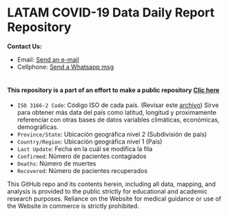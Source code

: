 # LATAM COVID-19 Data Daily Report Repository

<b>Contact Us: </b><br>

-   Email: [Send an e-mail](pablo.diazv@pucp.edu.pe)
-   Cellphone: [Send a Whatsapp msg](https://api.whatsapp.com/send?phone=51938438089&text=Hi,%20I%27m%20comming%20from%20Github)
<br><br>

#### This repository is a part of an effort to make a public repository [Clic here]([pablo.diazv@pucp.edu.pe](https://www.notion.so/covid19dsrp/Per-Covid19-20068e871337453f93172b7b52e83261))

-   `ISO 3166-2 Code`: Código ISO de cada país. (Revisar este [archivo](https://github.com/DataScienceResearchPeru/covid-19_latinoamerica/blob/master/utils/iso3312_latinamerica.csv)) Sirve para obtener más data del país como latitud, longitud y proximamente referenciar con otras bases de datos variables climáticas, económicas, demográficas.
-   `Province/State`: Ubicación geográfica nivel 2 (Subdivisión de país)
-   `Country/Region`: Ubicación geográfica nivel 1 (País)
-   `Last Update`: Fecha en la cuál se modifica la fila
-   `Confirmed`: Número de pacientes contagiados
-   `Deaths`: Número de muertes
-   `Recovered`: Número de pacientes recuperados



This GitHub repo and its contents herein, including all data, mapping, and analysis is provided to the public strictly for educational and academic research purposes. Reliance on the Website for medical guidance or use of the Website in commerce is strictly prohibited.